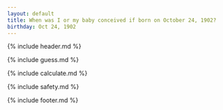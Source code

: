 ```yaml
---
layout: default
title: When was I or my baby conceived if born on October 24, 1902?
birthday: Oct 24, 1902
---
```


{% include header.md %}

{% include guess.md %}

{% include calculate.md %}

{% include safety.md %}

{% include footer.md %}



